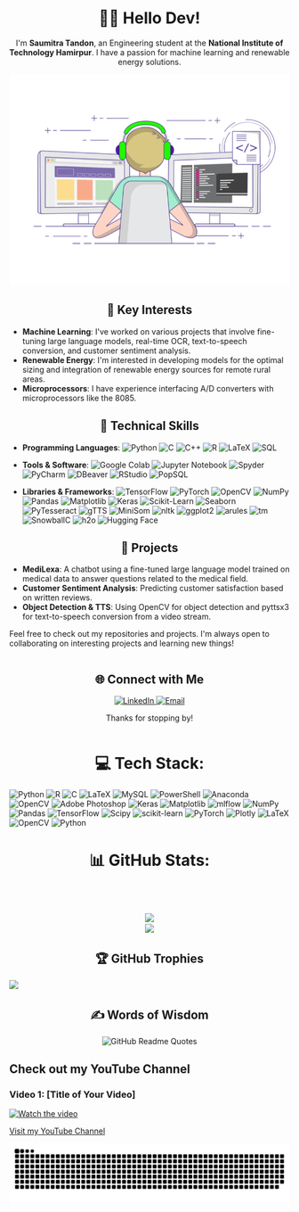 
# <div align="center">👨‍💻 Hello Dev!</div>

<div align="center">

I'm **Saumitra Tandon**, an Engineering student at the **National Institute of Technology Hamirpur**. I have a passion for machine learning and renewable energy solutions.

</div>

<div align="center">
    
![GIF](https://github.com/SaumitraTandon/SaumitraTandon/blob/main/images/coding%20gif.gif)

</div>

## <div align="center">🌟 Key Interests </div>

- **Machine Learning**: I've worked on various projects that involve fine-tuning large language models, real-time OCR, text-to-speech conversion, and customer sentiment analysis.
- **Renewable Energy**: I'm interested in developing models for the optimal sizing and integration of renewable energy sources for remote rural areas.
- **Microprocessors**: I have experience interfacing A/D converters with microprocessors like the 8085.

## <div align="center"> 💼 Technical Skills </div>
- **Programming Languages**: ![Python](https://img.shields.io/badge/-Python-3670A0?logo=python&logoColor=ffdd54) ![C](https://img.shields.io/badge/-C-00599C?logo=c&logoColor=white) ![C++](https://img.shields.io/badge/-C++-00599C?logo=c%2B%2B&logoColor=white) ![R](https://img.shields.io/badge/-R-276DC3?logo=r&logoColor=white) ![LaTeX](https://img.shields.io/badge/-LaTeX-008080?logo=latex&logoColor=white) ![SQL](https://img.shields.io/badge/-SQL-4479A1?logo=mysql&logoColor=white)

- **Tools & Software**: ![Google Colab](https://img.shields.io/badge/-Google%20Colab-F9AB00?logo=google-colab&logoColor=white) ![Jupyter Notebook](https://img.shields.io/badge/-Jupyter-FFFFFF?logo=jupyter&logoColor=orange) ![Spyder](https://img.shields.io/badge/-Spyder-FF0000?logo=spyder-ide&logoColor=white) ![PyCharm](https://img.shields.io/badge/-PyCharm-000000?logo=pycharm&logoColor=white) ![DBeaver](https://img.shields.io/badge/-DBeaver-372923?logo=dbeaver&logoColor=white) ![RStudio](https://img.shields.io/badge/-RStudio-276DC3?logo=rstudio&logoColor=white) ![PopSQL](https://img.shields.io/badge/-PopSQL-0098FF?logo=&logoColor=white)

- **Libraries & Frameworks**: ![TensorFlow](https://img.shields.io/badge/-TensorFlow-FF6F00?logo=tensorflow&logoColor=white) ![PyTorch](https://img.shields.io/badge/-PyTorch-EE4C2C?logo=pytorch&logoColor=white) ![OpenCV](https://img.shields.io/badge/-OpenCV-5C3EE8?logo=opencv&logoColor=white) ![NumPy](https://img.shields.io/badge/-NumPy-013243?logo=numpy&logoColor=white) ![Pandas](https://img.shields.io/badge/-Pandas-150458?logo=pandas&logoColor=white) ![Matplotlib](https://img.shields.io/badge/-Matplotlib-ffffff?logo=matplotlib&logoColor=black) ![Keras](https://img.shields.io/badge/-Keras-D00000?logo=keras&logoColor=white) ![Scikit-Learn](https://img.shields.io/badge/-Scikit--Learn-F7931E?logo=scikit-learn&logoColor=white) ![Seaborn](https://img.shields.io/badge/-Seaborn-2C5777?logo=&logoColor=white) ![PyTesseract](https://img.shields.io/badge/-PyTesseract-1C1C1C?logo=&logoColor=white) ![gTTS](https://img.shields.io/badge/-gTTS-ffffff?logo=python&logoColor=black) ![MiniSom](https://img.shields.io/badge/-MiniSom-333333?logo=&logoColor=white) ![nltk](https://img.shields.io/badge/-nltk-9E9E9E?logo=&logoColor=white) ![ggplot2](https://img.shields.io/badge/-ggplot2-336699?logo=&logoColor=white) ![arules](https://img.shields.io/badge/-arules-336699?logo=&logoColor=white) ![tm](https://img.shields.io/badge/-tm-336699?logo=&logoColor=white) ![SnowballC](https://img.shields.io/badge/-SnowballC-336699?logo=&logoColor=white) ![h2o](https://img.shields.io/badge/-h2o-00bfff?logo=&logoColor=white) ![Hugging Face](https://img.shields.io/badge/-Hugging%20Face-FFD700?logo=huggingface&logoColor=black)

## <div align="center"> 🚀 Projects </div>
- **MediLexa**: A chatbot using a fine-tuned large language model trained on medical data to answer questions related to the medical field.
- **Customer Sentiment Analysis**: Predicting customer satisfaction based on written reviews.
- **Object Detection & TTS**: Using OpenCV for object detection and pyttsx3 for text-to-speech conversion from a video stream.

Feel free to check out my repositories and projects. I'm always open to collaborating on interesting projects and learning new things!

<div style="display: flex; align-items: center; justify-content: flex-start;">
    <div style="flex-grow: 1;">
        <h2> <div align="center"> 🌐 Connect with Me</div></h2>
        <div align="center"><a href="https://linkedin.com/in/saumitra-tandon-1031a5262" target="_blank">
            <img src="https://img.shields.io/badge/LinkedIn-%230077B5.svg?style=for-the-badge&logo=linkedin&logoColor=white" alt="LinkedIn">
        </a>
        <a href="mailto:hellosaumitra@gmail.com">
            <img src="https://img.shields.io/badge/Email-D14836?style=for-the-badge&logo=gmail&logoColor=white" alt="Email">
        </a>
        <p>Thanks for stopping by!</p></div>
    </div>
</div> 

#  <div align="center"> 💻 Tech Stack: </div>
![Python](https://img.shields.io/badge/python-3670A0?style=flat&logo=python&logoColor=ffdd54) ![R](https://img.shields.io/badge/r-%23276DC3.svg?style=flat&logo=r&logoColor=white) ![C](https://img.shields.io/badge/c-%2300599C.svg?style=flat&logo=c&logoColor=white) ![LaTeX](https://img.shields.io/badge/latex-%23008080.svg?style=flat&logo=latex&logoColor=white) ![MySQL](https://img.shields.io/badge/mysql-4479A1.svg?style=flat&logo=mysql&logoColor=white) ![PowerShell](https://img.shields.io/badge/PowerShell-%235391FE.svg?style=flat&logo=powershell&logoColor=white) ![Anaconda](https://img.shields.io/badge/Anaconda-%2344A833.svg?style=flat&logo=anaconda&logoColor=white) ![OpenCV](https://img.shields.io/badge/opencv-%23white.svg?style=flat&logo=opencv&logoColor=white) ![Adobe Photoshop](https://img.shields.io/badge/adobe%20photoshop-%2331A8FF.svg?style=flat&logo=adobe%20photoshop&logoColor=white) ![Keras](https://img.shields.io/badge/Keras-%23D00000.svg?style=flat&logo=Keras&logoColor=white) ![Matplotlib](https://img.shields.io/badge/Matplotlib-%23ffffff.svg?style=flat&logo=Matplotlib&logoColor=black) ![mlflow](https://img.shields.io/badge/mlflow-%23d9ead3.svg?style=flat&logo=numpy&logoColor=blue) ![NumPy](https://img.shields.io/badge/numpy-%23013243.svg?style=flat&logo=numpy&logoColor=white) ![Pandas](https://img.shields.io/badge/pandas-%23150458.svg?style=flat&logo=pandas&logoColor=white) ![TensorFlow](https://img.shields.io/badge/TensorFlow-%23FF6F00.svg?style=flat&logo=TensorFlow&logoColor=white) ![Scipy](https://img.shields.io/badge/SciPy-%230C55A5.svg?style=flat&logo=scipy&logoColor=%white) ![scikit-learn](https://img.shields.io/badge/scikit--learn-%23F7931E.svg?style=flat&logo=scikit-learn&logoColor=white) ![PyTorch](https://img.shields.io/badge/PyTorch-%23EE4C2C.svg?style=flat&logo=PyTorch&logoColor=white) ![Plotly](https://img.shields.io/badge/Plotly-%233F4F75.svg?style=flat&logo=plotly&logoColor=white) ![LaTeX](https://img.shields.io/badge/latex-%23008080.svg?style=flat&logo=latex&logoColor=white) ![OpenCV](https://img.shields.io/badge/opencv-%23white.svg?style=flat&logo=opencv&logoColor=white) ![Python](https://img.shields.io/badge/python-3670A0?style=flat&logo=python&logoColor=ffdd54)
# <div align="center"> 📊 GitHub Stats:</div>
<div align="center">
  <br/><br/>

  ![](https://github-readme-streak-stats.herokuapp.com/?user=SaumitraTandon&theme=merko&hide_border=false)<br/>
  ![](https://github-readme-stats.vercel.app/api/top-langs/?username=SaumitraTandon&theme=merko&hide_border=false&include_all_commits=false&count_private=false&layout=compact)
  
</div>


## <div align="center">🏆 GitHub Trophies</div>
![](https://github-profile-trophy.vercel.app/?username=SaumitraTandon&theme=radical&no-frame=true&no-bg=false&margin-w=4)

<div align="center">

 ## ✍️ **Words of Wisdom**

  <img src="https://quotes-github-readme.vercel.app/api?type=horizontal&theme=radical" alt="GitHub Readme Quotes"/>

</div>

## Check out my YouTube Channel

### Video 1: [Title of Your Video]
[![Watch the video](https://img.youtube.com/vi/jlQr2LVyzk0&ab_channel=NotAMachineLearningChannel/0.jpg)](https://www.youtube.com/watch?v=jlQr2LVyzk0&ab_channel=NotAMachineLearningChannel)

[Visit my YouTube Channel](https://www.youtube.com/channel/N_A_ML_C)


![Snake animation](https://github.com/SaumitraTandon/SaumitraTandon/blob/output/snake.svg)
